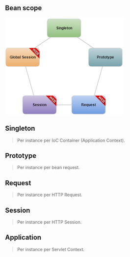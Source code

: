 ## Bean scope
![](https://github.com/peothach/Spring-Framework/blob/master/image/spring-bean-scopes.png)

## Singleton
> Per instance per IoC Container (Application Context).

## Prototype
> Per instance per bean request.

## Request
> Per instance per HTTP Request.

## Session
> Per instance per HTTP Session.

## Application
> Per instance per Servlet Context.
